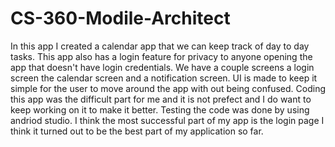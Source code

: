 # CS-360-Modile-Architect
In this app I created a calendar app that we can keep track of day to day tasks. This app also has a login feature for privacy to anyone opening the app that doesn't have login credentials. We have a couple screens a login screen the calendar screen and a notification screen. UI is made to keep it simple for the user to move around the app with out being confused. Coding this app was the difficult part for me and it is not prefect and I do want to keep working on it to make it better. Testing the code was done by using andriod studio. I think the most successful part of my app is the login page I think it turned out to be the best part of my application so far.
